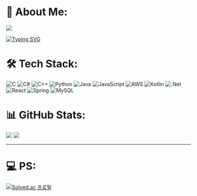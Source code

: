 # 💫 About Me:
[![](https://visitcount.itsvg.in/api?id=Goder-0&icon=0&color=0)](https://visitcount.itsvg.in)

[![Typing SVG](https://readme-typing-svg.demolab.com?font=Fira+Code&pause=1000&color=1116A2&width=435&lines=I+want+to+be+Good+Coder)](https://git.io/typing-svg)

# 🛠 Tech Stack:
![C](https://img.shields.io/badge/c-%2300599C.svg?style=for-the-badge&logo=c&logoColor=white) ![C#](https://img.shields.io/badge/c%23-%23239120.svg?style=for-the-badge&logo=c-sharp&logoColor=white) ![C++](https://img.shields.io/badge/c++-%2300599C.svg?style=for-the-badge&logo=c%2B%2B&logoColor=white) ![Python](https://img.shields.io/badge/python-3670A0?style=for-the-badge&logo=python&logoColor=ffdd54) ![Java](https://img.shields.io/badge/java-%23ED8B00.svg?style=for-the-badge&logo=java&logoColor=white) ![JavaScript](https://img.shields.io/badge/javascript-%23323330.svg?style=for-the-badge&logo=javascript&logoColor=%23F7DF1E) ![AWS](https://img.shields.io/badge/AWS-%23FF9900.svg?style=for-the-badge&logo=amazon-aws&logoColor=white) ![Kotlin](https://img.shields.io/badge/kotlin-%230095D5.svg?style=for-the-badge&logo=kotlin&logoColor=white) ![.Net](https://img.shields.io/badge/.NET-5C2D91?style=for-the-badge&logo=.net&logoColor=white) ![React](https://img.shields.io/badge/react-%2320232a.svg?style=for-the-badge&logo=react&logoColor=%2361DAFB) ![Spring](https://img.shields.io/badge/spring-%236DB33F.svg?style=for-the-badge&logo=spring&logoColor=white) ![MySQL](https://img.shields.io/badge/mysql-%2300f.svg?style=for-the-badge&logo=mysql&logoColor=white)
# 📊 GitHub Stats:
![](https://github-readme-stats.vercel.app/api?username=Goder-0&theme=tokyonight&hide_border=false)
![](https://github-readme-stats.vercel.app/api/top-langs/?username=Goder-0&theme=tokyonight&hide_border=false&layout=compact)
<!-- ![](https://github-readme-streak-stats.herokuapp.com/?user=Goder-0&theme=tokyonight&hide_border=false) -->

<!-- Proudly created with GPRM ( https://gprm.itsvg.in ) -->

---
# 💻 PS:
[![Solved.ac
프로필](http://mazassumnida.wtf/api/v2/generate_badge?boj=goder0)](https://solved.ac/goder0)
